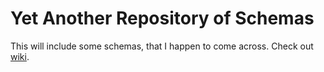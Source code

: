 # Yet Another Repository of Schemas
This will include some schemas, that I happen to come across. Check out [wiki](https://github.com/i4x/ooio/wiki).
